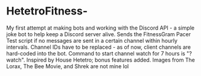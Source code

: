 # HetetroFitness-
My first attempt at making bots and working with the Discord API - a simple joke bot to help keep a Discord server alive. Sends the FitnessGram Pacer Test script if no messages are sent in a certain channel within hourly intervals. Channel IDs have to be replaced - as of now, client channels are hard-coded into the bot. Command to start channel watch for 7 hours is "?watch". Inspired by House Hetetro; bonus features added. Images from The Lorax, The Bee Movie, and Shrek are not mine lol
